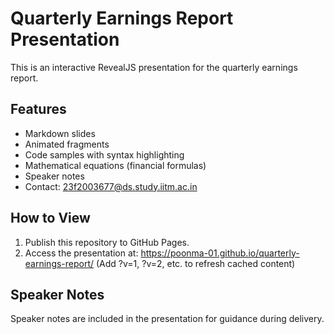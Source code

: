# Quarterly Earnings Report Presentation

This is an interactive RevealJS presentation for the quarterly earnings report.

## Features
- Markdown slides
- Animated fragments
- Code samples with syntax highlighting
- Mathematical equations (financial formulas)
- Speaker notes
- Contact: 23f2003677@ds.study.iitm.ac.in

## How to View
1. Publish this repository to GitHub Pages.
2. Access the presentation at:
   https://poonma-01.github.io/quarterly-earnings-report/
   (Add ?v=1, ?v=2, etc. to refresh cached content)

## Speaker Notes
Speaker notes are included in the presentation for guidance during delivery.
